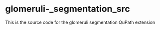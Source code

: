 # glomeruli-_segmentation_src
This is the source code for the glomeruli segmentation QuPath extension
